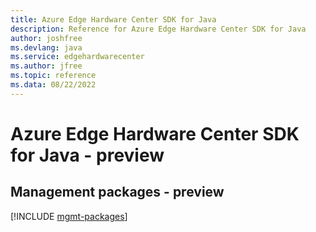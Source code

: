 ```yaml
---
title: Azure Edge Hardware Center SDK for Java
description: Reference for Azure Edge Hardware Center SDK for Java
author: joshfree
ms.devlang: java
ms.service: edgehardwarecenter
ms.author: jfree
ms.topic: reference
ms.data: 08/22/2022
---
```

# Azure Edge Hardware Center SDK for Java - preview

## Management packages - preview
[!INCLUDE [mgmt-packages](edge-hardware-center-mgmt-index.md)]